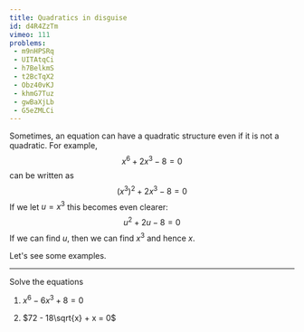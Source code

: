 ```yaml
---
title: Quadratics in disguise
id: d4R4ZzTm
vimeo: 111
problems:
 - m9nHPSRq
 - UITAtqCi
 - h7BelkmS
 - t2BcTqX2
 - Obz40vKJ
 - khmG7Tuz
 - gwBaXjLb
 - G5eZMLCi
---
```


Sometimes, an equation can have a quadratic structure even if it is not a quadratic. For example,
$$
x^6 + 2x^3 - 8 = 0
$$
can be written as
$$
\left(x^3\right)^2 + 2x^3 - 8 = 0
$$
If we let $u = x^3$ this becomes even clearer:
$$
u^2 + 2u - 8 = 0
$$
If we can find $u$, then we can find $x^3$ and hence $x$.

Let's see some examples.

---

Solve the equations

 1. $x^6 - 6x^3 + 8 = 0$

 1. $72 - 18\sqrt{x} + x = 0$
